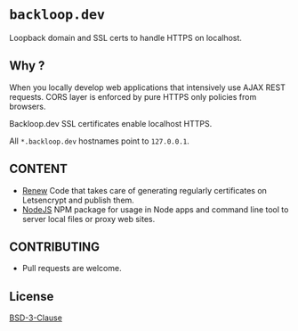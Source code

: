 # `backloop.dev` 

Loopback domain and SSL certs to handle HTTPS on localhost. 

## Why ?

When you locally develop web applications that intensively use AJAX REST requests. CORS layer is enforced by pure HTTPS only policies from browsers.

Backloop.dev SSL certificates enable localhost HTTPS.

All `*.backloop.dev` hostnames point to `127.0.0.1`. 

## CONTENT 

- [Renew](./renew) Code that takes care of generating regularly certificates on Letsencrypt and publish them.
- [NodeJS](./nodejs) NPM package for usage in Node apps and command line tool to server local files or proxy web sites.

## CONTRIBUTING

- Pull requests are welcome.

## License

[BSD-3-Clause](https://github.com/perki/backloop.dev/blob/main/LICENSE)
